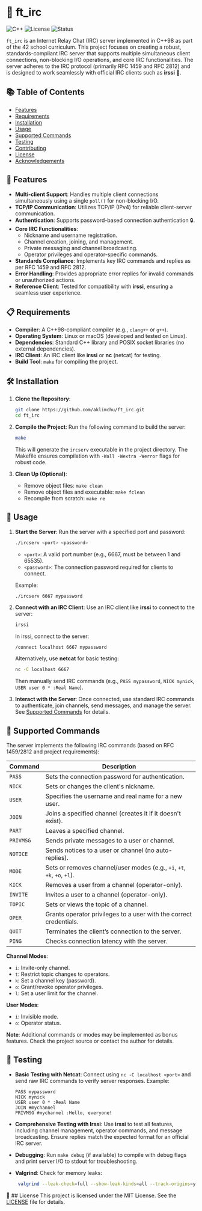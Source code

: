 # 🚀 ft_irc 

![C++](https://img.shields.io/badge/C++-98-blue.svg)
![License](https://img.shields.io/badge/license-MIT-green.svg)
![Status](https://img.shields.io/badge/status-complete-brightgreen.svg)

`ft_irc` is an Internet Relay Chat (IRC) server implemented in C++98 as part of the 42 school curriculum. This project focuses on creating a robust, standards-compliant IRC server that supports multiple simultaneous client connections, non-blocking I/O operations, and core IRC functionalities. The server adheres to the IRC protocol (primarily RFC 1459 and RFC 2812) and is designed to work seamlessly with official IRC clients such as **irssi** 📡.

## 📚 Table of Contents
- [Features](#features)
- [Requirements](#requirements)
- [Installation](#installation)
- [Usage](#usage)
- [Supported Commands](#supported-commands)
- [Testing](#testing)
- [Contributing](#contributing)
- [License](#license)
- [Acknowledgements](#acknowledgements)

## 🌟 Features 
- **Multi-client Support**: Handles multiple client connections simultaneously using a single `poll()` for non-blocking I/O.
- **TCP/IP Communication**: Utilizes TCP/IP (IPv4) for reliable client-server communication.
- **Authentication**: Supports password-based connection authentication 🔒.
- **Core IRC Functionalities**:
  - Nickname and username registration.
  - Channel creation, joining, and management.
  - Private messaging and channel broadcasting.
  - Operator privileges and operator-specific commands.
- **Standards Compliance**: Implements key IRC commands and replies as per RFC 1459 and RFC 2812.
- **Error Handling**: Provides appropriate error replies for invalid commands or unauthorized actions.
- **Reference Client**: Tested for compatibility with **irssi**, ensuring a seamless user experience.

## 📋 Requirements 
- **Compiler**: A C++98-compliant compiler (e.g., `clang++` or `g++`).
- **Operating System**: Linux or macOS (developed and tested on Linux).
- **Dependencies**: Standard C++ library and POSIX socket libraries (no external dependencies).
- **IRC Client**: An IRC client like **irssi** or **nc** (netcat) for testing.
- **Build Tool**: `make` for compiling the project.

## 🛠️ Installation 
1. **Clone the Repository**:
   ```bash
   git clone https://github.com/aklimchu/ft_irc.git
   cd ft_irc
   ```

2. **Compile the Project**:
   Run the following command to build the server:
   ```bash
   make
   ```
   This will generate the `ircserv` executable in the project directory. The Makefile ensures compilation with `-Wall -Wextra -Werror` flags for robust code.

3. **Clean Up (Optional)**:
   - Remove object files: `make clean`
   - Remove object files and executable: `make fclean`
   - Recompile from scratch: `make re`

## 📲 Usage 
1. **Start the Server**:
   Run the server with a specified port and password:
   ```bash
   ./ircserv <port> <password>
   ```
   - `<port>`: A valid port number (e.g., 6667, must be between 1 and 65535).
   - `<password>`: The connection password required for clients to connect.

   Example:
   ```bash
   ./ircserv 6667 mypassword
   ```

2. **Connect with an IRC Client**:
   Use an IRC client like **irssi** to connect to the server:
   ```bash
   irssi
   ```
   In irssi, connect to the server:
   ```
   /connect localhost 6667 mypassword
   ```
   Alternatively, use **netcat** for basic testing:
   ```bash
   nc -C localhost 6667
   ```
   Then manually send IRC commands (e.g., `PASS mypassword`, `NICK mynick`, `USER user 0 * :Real Name`).

3. **Interact with the Server**:
   Once connected, use standard IRC commands to authenticate, join channels, send messages, and manage the server. See [Supported Commands](#supported-commands) for details.

## 📜 Supported Commands 
The server implements the following IRC commands (based on RFC 1459/2812 and project requirements):

| Command       | Description                                                                 |
|---------------|-----------------------------------------------------------------------------|
| `PASS`        | Sets the connection password for authentication.                            |
| `NICK`        | Sets or changes the client's nickname.                                      |
| `USER`        | Specifies the username and real name for a new user.                        |
| `JOIN`        | Joins a specified channel (creates it if it doesn't exist).                 |
| `PART`        | Leaves a specified channel.                                                |
| `PRIVMSG`     | Sends private messages to a user or channel.                                |
| `NOTICE`      | Sends notices to a user or channel (no auto-replies).                       |
| `MODE`        | Sets or removes channel/user modes (e.g., `+i`, `+t`, `+k`, `+o`, `+l`).    |
| `KICK`        | Removes a user from a channel (operator-only).                             |
| `INVITE`      | Invites a user to a channel (operator-only).                               |
| `TOPIC`       | Sets or views the topic of a channel.                                      |
| `OPER`        | Grants operator privileges to a user with the correct credentials.          |
| `QUIT`        | Terminates the client’s connection to the server.                          |
| `PING`        | Checks connection latency with the server.                                  |

**Channel Modes**:
- `i`: Invite-only channel.
- `t`: Restrict topic changes to operators.
- `k`: Set a channel key (password).
- `o`: Grant/revoke operator privileges.
- `l`: Set a user limit for the channel.

**User Modes**:
- `i`: Invisible mode.
- `o`: Operator status.

**Note**: Additional commands or modes may be implemented as bonus features. Check the project source or contact the author for details.

## 🧪 Testing 
- **Basic Testing with Netcat**:
  Connect using `nc -C localhost <port>` and send raw IRC commands to verify server responses. Example:
  ```
  PASS mypassword
  NICK mynick
  USER user 0 * :Real Name
  JOIN #mychannel
  PRIVMSG #mychannel :Hello, everyone!
  ```

- **Comprehensive Testing with Irssi**:
  Use **irssi** to test all features, including channel management, operator commands, and message broadcasting. Ensure replies match the expected format for an official IRC server.

- **Debugging**:
  Run `make debug` (if available) to compile with debug flags and print server I/O to stdout for troubleshooting.

- **Valgrind**:
  Check for memory leaks:
  ```bash
   valgrind --leak-check=full --show-leak-kinds=all --track-origins=yes ./ircserv 6667 mypassword
   ```
  
📄 ## License 
This project is licensed under the MIT License. See the [LICENSE](LICENSE) file for details.
